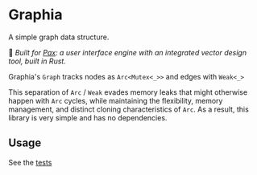 # Graphia

A simple graph data structure.  

📣 _Built for [Pax](https://github.com/paxdotdev/pax): a user interface engine with an integrated vector design tool, built in Rust._

Graphia's `Graph` tracks nodes as `Arc<Mutex<_>>` and edges with `Weak<_>`

This separation of `Arc` / `Weak` evades memory leaks that might otherwise happen with `Arc` cycles, while maintaining the flexibility, memory management, and distinct cloning characteristics of `Arc`.  As a result, this library is very simple and has no dependencies.

## Usage

See the [tests](https://github.com/paxdotdev/graphia/blob/master/src/lib.rs#L80)
